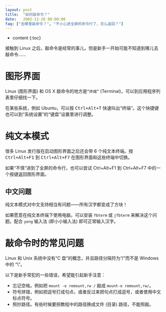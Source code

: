 ```yaml
---
layout: post
title:  "如何敲命令？"
date:   2002-12-28 00:00:00
faq: ["去哪里敲命令？", "不小心进全屏的命令行了，怎么返回？"]
---
```

* content
{:toc}

接触到 Linux 之后，敲命令是经常的事儿，但是新手一开始可能不知道到哪儿去敲命令……

# 图形界面

Linux (图形界面) 和 OS X 敲命令的地方是`“终端”` (Terminal)，可以到应用程序列表里仔细找一下。

在某些系统，例如 Ubuntu，可以按 <kbd>Ctrl+Alt+T</kbd> 快速叫出“终端”。这个快捷键也可以到“系统设置”的“键盘”设置里进行调整。

# 纯文本模式

很多 Linux 发行版在启动图形界面之后还会带 6 个纯文本终端。按 <kbd>Ctrl+Alt+F1</kbd> 到 <kbd>Ctrl+Alt+F7</kbd> 在图形界面和这些终端中切换。

如果“不慎”进到了全屏的命令行，也可以尝试 Ctrl+Alt+F1 到 Ctrl+Alt+F7 中的一个按键返回图形界面。

## 中文问题

纯文本模式对中文支持相当有问题——所有汉字都变成了方块！

如果愿意在纯文本终端下使用电脑，可以安装 `fbterm` 或 `jfbterm` 来解决这个问题。配合 `yong` 输入法 (即小小输入法) 即可正常输入汉字。

# 敲命令时的常见问题

Linux 和 Unix 系统中没有“C 盘”的概念，并且路径分隔符为“/”而不是 Windows 中的 “\”。

以下是新手常犯的一些错误，希望能引起新手注意：

* 忘记空格。例如把 `mount -o remount,rw /` 敲成 `mount-o remount,rw/`。
* 符号拼错，例如把逗号打成句点，或者反过来把句点打成逗号，或者使用中文标点符号。
* 照抄路径。有些时候要把教程中的路径换成文件 (目录) 路径，不能照敲。
